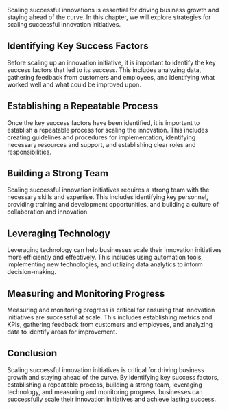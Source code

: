 
Scaling successful innovations is essential for driving business growth and staying ahead of the curve. In this chapter, we will explore strategies for scaling successful innovation initiatives.

Identifying Key Success Factors
-------------------------------

Before scaling up an innovation initiative, it is important to identify the key success factors that led to its success. This includes analyzing data, gathering feedback from customers and employees, and identifying what worked well and what could be improved upon.

Establishing a Repeatable Process
---------------------------------

Once the key success factors have been identified, it is important to establish a repeatable process for scaling the innovation. This includes creating guidelines and procedures for implementation, identifying necessary resources and support, and establishing clear roles and responsibilities.

Building a Strong Team
----------------------

Scaling successful innovation initiatives requires a strong team with the necessary skills and expertise. This includes identifying key personnel, providing training and development opportunities, and building a culture of collaboration and innovation.

Leveraging Technology
---------------------

Leveraging technology can help businesses scale their innovation initiatives more efficiently and effectively. This includes using automation tools, implementing new technologies, and utilizing data analytics to inform decision-making.

Measuring and Monitoring Progress
---------------------------------

Measuring and monitoring progress is critical for ensuring that innovation initiatives are successful at scale. This includes establishing metrics and KPIs, gathering feedback from customers and employees, and analyzing data to identify areas for improvement.

Conclusion
----------

Scaling successful innovation initiatives is critical for driving business growth and staying ahead of the curve. By identifying key success factors, establishing a repeatable process, building a strong team, leveraging technology, and measuring and monitoring progress, businesses can successfully scale their innovation initiatives and achieve lasting success.
